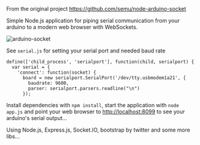 


From the original project
https://github.com/semu/node-arduino-socket

Simple Node.js application for piping serial communication from your arduino to a modern web browser with WebSockets.

![arduino-socket](http://semu.mp/screenshots/arduino-socket-20120410-173825.png)

See `serial.js` for setting your serial port and needed baud rate

    define(['child_process', 'serialport'], function(child, serialport) {
      var serial = {
        'connect': function(socket) {
          board = new serialport.SerialPort('/dev/tty.usbmodem1a21', {
            baudrate: 9600,
            parser: serialport.parsers.readline("\n")
          });
      
Install dependencies with `npm install`, start the application with `node app.js` and point your web browser to [http://localhost:8099](http://localhost:8099) to see your arduino's serial output…

Using Node.js, Express.js, Socket.IO, bootstrap by twitter and some more libs…